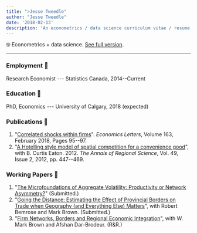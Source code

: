 ```yaml
---
title: ">Jesse Tweedle" 
author: "Jesse Tweedle"
date: '2018-02-13'
description: 'An econometrics / data science curriculum vitae / resume. PhD, etc.'
---
```


:nerd_face: Econometrics + data science.  [See full version](/files/tweedle_cv.pdf).

---

### Employment :money_with_wings:

Research Economist --- Statistics Canada, 2014--Current

### Education :school_satchel:

PhD, Economics --- University of Calgary, 2018 (expected)

### Publications :blue_book:

1. "[Correlated shocks within firms](https://www.sciencedirect.com/science/article/pii/S016517651730513X)". _Economics Letters_, Volume 163, February 2018, Pages 95--97.
2. "[A Hotelling style model of spatial competition for a convenience good](https://link.springer.com/article/10.1007/s00168-011-0458-0)", with B. Curtis Eaton. 2012. *The Annals of Regional Science*, Vol. 49, Issue 2, 2012, pp. 447--469.

### Working Papers :notebook:

1. "[The Microfoundations of Aggregate Volatility: Productivity or Network Asymmetry?](/files/tweedle-network-volatility.pdf)" (Submitted.)
2. "[Going the Distance: Estimating the Effect of Provincial Borders on Trade when Geography (and Everything Else) Matters](/files/tweedle-trade-barriers-2016.pdf)", with Robert Bemrose and Mark Brown. (Submitted.)
3. "[Firm Networks, Borders and Regional Economic Integration](/files/tweedle-firm-networks.pdf)", with W. Mark Brown and Afshan Dar-Brodeur. (R&R.)
